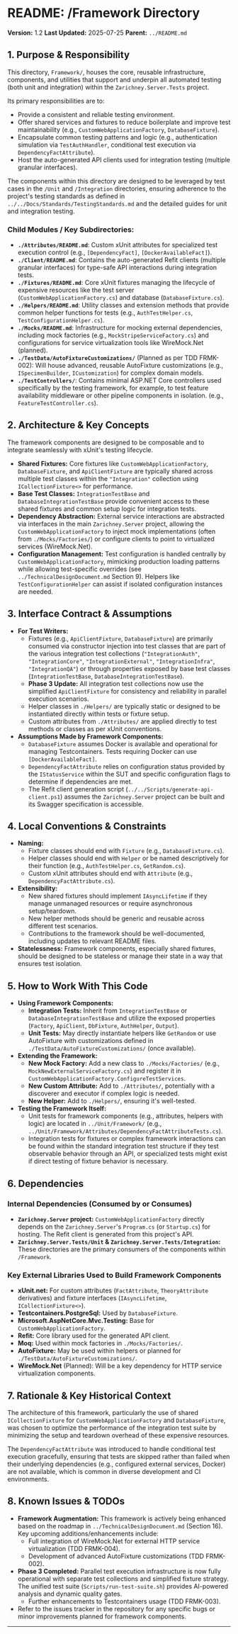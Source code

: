 # README: /Framework Directory

**Version:** 1.2
**Last Updated:** 2025-07-25
**Parent:** `../README.md`

## 1. Purpose & Responsibility

This directory, `Framework/`, houses the core, reusable infrastructure, components, and utilities that support and underpin all automated testing (both unit and integration) within the `Zarichney.Server.Tests` project.

Its primary responsibilities are to:
* Provide a consistent and reliable testing environment.
* Offer shared services and fixtures to reduce boilerplate and improve test maintainability (e.g., `CustomWebApplicationFactory`, `DatabaseFixture`).
* Encapsulate common testing patterns and logic (e.g., authentication simulation via `TestAuthHandler`, conditional test execution via `DependencyFactAttribute`).
* Host the auto-generated API clients used for integration testing (multiple granular interfaces).

The components within this directory are designed to be leveraged by test cases in the `/Unit` and `/Integration` directories, ensuring adherence to the project's testing standards as defined in `../../Docs/Standards/TestingStandards.md` and the detailed guides for unit and integration testing.

### Child Modules / Key Subdirectories:

* **`./Attributes/README.md`**: Custom xUnit attributes for specialized test execution control (e.g., `[DependencyFact]`, `[DockerAvailableFact]`).
* **`./Client/README.md`**: Contains the auto-generated Refit clients (multiple granular interfaces) for type-safe API interactions during integration tests.
* **`./Fixtures/README.md`**: Core xUnit fixtures managing the lifecycle of expensive resources like the test server (`CustomWebApplicationFactory.cs`) and database (`DatabaseFixture.cs`).
* **`./Helpers/README.md`**: Utility classes and extension methods that provide common helper functions for tests (e.g., `AuthTestHelper.cs`, `TestConfigurationHelper.cs`).
* **`./Mocks/README.md`**: Infrastructure for mocking external dependencies, including mock factories (e.g., `MockStripeServiceFactory.cs`) and configurations for service virtualization tools like WireMock.Net (planned).
* **`./TestData/AutoFixtureCustomizations/`** (Planned as per TDD FRMK-002): Will house advanced, reusable AutoFixture customizations (e.g., `ISpecimenBuilder`, `ICustomization`) for complex domain models.
* **`./TestControllers/`**: Contains minimal ASP.NET Core controllers used specifically by the testing framework, for example, to test feature availability middleware or other pipeline components in isolation. (e.g., `FeatureTestController.cs`).

## 2. Architecture & Key Concepts

The framework components are designed to be composable and to integrate seamlessly with xUnit's testing lifecycle.
* **Shared Fixtures:** Core fixtures like `CustomWebApplicationFactory`, `DatabaseFixture`, and `ApiClientFixture` are typically shared across multiple test classes within the `"Integration"` collection using `ICollectionFixture<>` for performance.
* **Base Test Classes:** `IntegrationTestBase` and `DatabaseIntegrationTestBase` provide convenient access to these shared fixtures and common setup logic for integration tests.
* **Dependency Abstraction:** External service interactions are abstracted via interfaces in the main `Zarichney.Server` project, allowing the `CustomWebApplicationFactory` to inject mock implementations (often from `./Mocks/Factories/`) or configure clients to point to virtualized services (WireMock.Net).
* **Configuration Management:** Test configuration is handled centrally by `CustomWebApplicationFactory`, mimicking production loading patterns while allowing test-specific overrides (see `../TechnicalDesignDocument.md` Section 9). Helpers like `TestConfigurationHelper` can assist if isolated configuration instances are needed.

## 3. Interface Contract & Assumptions

* **For Test Writers:**
    * Fixtures (e.g., `ApiClientFixture`, `DatabaseFixture`) are primarily consumed via constructor injection into test classes that are part of the various integration test collections (`"IntegrationAuth"`, `"IntegrationCore"`, `"IntegrationExternal"`, `"IntegrationInfra"`, `"IntegrationQA"`) or through properties exposed by base test classes (`IntegrationTestBase`, `DatabaseIntegrationTestBase`).
    * **Phase 3 Update:** All integration test collections now use the simplified `ApiClientFixture` for consistency and reliability in parallel execution scenarios.
    * Helper classes in `./Helpers/` are typically static or designed to be instantiated directly within tests or fixture setup.
    * Custom attributes from `./Attributes/` are applied directly to test methods or classes as per xUnit conventions.
* **Assumptions Made by Framework Components:**
    * `DatabaseFixture` assumes Docker is available and operational for managing Testcontainers. Tests requiring Docker can use `[DockerAvailableFact]`.
    * `DependencyFactAttribute` relies on configuration status provided by the `IStatusService` within the SUT and specific configuration flags to determine if dependencies are met.
    * The Refit client generation script (`../../Scripts/generate-api-client.ps1`) assumes the `Zarichney.Server` project can be built and its Swagger specification is accessible.

## 4. Local Conventions & Constraints

* **Naming:**
    * Fixture classes should end with `Fixture` (e.g., `DatabaseFixture.cs`).
    * Helper classes should end with `Helper` or be named descriptively for their function (e.g., `AuthTestHelper.cs`, `GetRandom.cs`).
    * Custom xUnit attributes should end with `Attribute` (e.g., `DependencyFactAttribute.cs`).
* **Extensibility:**
    * New shared fixtures should implement `IAsyncLifetime` if they manage unmanaged resources or require asynchronous setup/teardown.
    * New helper methods should be generic and reusable across different test scenarios.
    * Contributions to the framework should be well-documented, including updates to relevant README files.
* **Statelessness:** Framework components, especially shared fixtures, should be designed to be stateless or manage their state in a way that ensures test isolation.

## 5. How to Work With This Code

* **Using Framework Components:**
    * **Integration Tests:** Inherit from `IntegrationTestBase` or `DatabaseIntegrationTestBase` and utilize the exposed properties (`Factory`, `ApiClient`, `DbFixture`, `AuthHelper`, `Output`).
    * **Unit Tests:** May directly instantiate helpers like `GetRandom` or use AutoFixture with customizations defined in `./TestData/AutoFixtureCustomizations/` (once available).
* **Extending the Framework:**
    * **New Mock Factory:** Add a new class to `./Mocks/Factories/` (e.g., `MockNewExternalServiceFactory.cs`) and register it in `CustomWebApplicationFactory.ConfigureTestServices`.
    * **New Custom Attribute:** Add to `./Attributes/`, potentially with a discoverer and executor if complex logic is needed.
    * **New Helper:** Add to `./Helpers/`, ensuring it's well-tested.
* **Testing the Framework Itself:**
    * Unit tests for framework components (e.g., attributes, helpers with logic) are located in `../Unit/Framework/` (e.g., `../Unit/Framework/Attributes/DependencyFactAttributeTests.cs`).
    * Integration tests for fixtures or complex framework interactions can be found within the standard integration test structure if they test observable behavior through an API, or specialized tests might exist if direct testing of fixture behavior is necessary.

## 6. Dependencies

### Internal Dependencies (Consumed by or Consumes)

* **`Zarichney.Server` project:** `CustomWebApplicationFactory` directly depends on the `Zarichney.Server`'s `Program.cs` (or `Startup.cs`) for hosting. The Refit client is generated from this project's API.
* **`Zarichney.Server.Tests/Unit` & `Zarichney.Server.Tests/Integration`:** These directories are the primary consumers of the components within `/Framework`.

### Key External Libraries Used to Build Framework Components

* **xUnit.net:** For custom attributes (`FactAttribute`, `TheoryAttribute` derivatives) and fixture interfaces (`IAsyncLifetime`, `ICollectionFixture<>`).
* **Testcontainers.PostgreSql:** Used by `DatabaseFixture`.
* **Microsoft.AspNetCore.Mvc.Testing:** Base for `CustomWebApplicationFactory`.
* **Refit:** Core library used for the generated API client.
* **Moq:** Used within mock factories in `./Mocks/Factories/`.
* **AutoFixture:** May be used within helpers or planned for `./TestData/AutoFixtureCustomizations/`.
* **WireMock.Net** (Planned): Will be a key dependency for HTTP service virtualization components.

## 7. Rationale & Key Historical Context

The architecture of this framework, particularly the use of shared `ICollectionFixture` for `CustomWebApplicationFactory` and `DatabaseFixture`, was chosen to optimize the performance of the integration test suite by minimizing the setup and teardown overhead of these expensive resources.

The `DependencyFactAttribute` was introduced to handle conditional test execution gracefully, ensuring that tests are skipped rather than failed when their underlying dependencies (e.g., configured external services, Docker) are not available, which is common in diverse development and CI environments.

## 8. Known Issues & TODOs

* **Framework Augmentation:** This framework is actively being enhanced based on the roadmap in `../TechnicalDesignDocument.md` (Section 16). Key upcoming additions/enhancements include:
    * Full integration of WireMock.Net for external HTTP service virtualization (TDD FRMK-004).
    * Development of advanced AutoFixture customizations (TDD FRMK-002).
* **Phase 3 Completed:** Parallel test execution infrastructure is now fully operational with separate test collections and simplified fixture strategy. The unified test suite (`Scripts/run-test-suite.sh`) provides AI-powered analysis and dynamic quality gates.
    * Further enhancements to Testcontainers usage (TDD FRMK-003).
* Refer to the issues tracker in the repository for any specific bugs or minor improvements planned for framework components.

---
